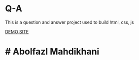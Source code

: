# Q-A

This is a question and answer project used to build 
html, css, js

[DEMO SITE](https://q-a-kappa.vercel.app/)

# # Abolfazl Mahdikhani
